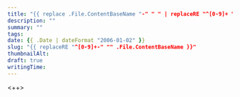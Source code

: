 ```yaml
---
title: "{{ replace .File.ContentBaseName "-" " " | replaceRE "^[0-9]+ " "" | title }}"
description: ""
summary: ""
tags:
date: {{ .Date | dateFormat "2006-01-02" }}
slug: "{{ replaceRE "^[0-9]+-" "" .File.ContentBaseName }}"
thumbnailAlt:
draft: true
writingTime:
---
```


<++>
